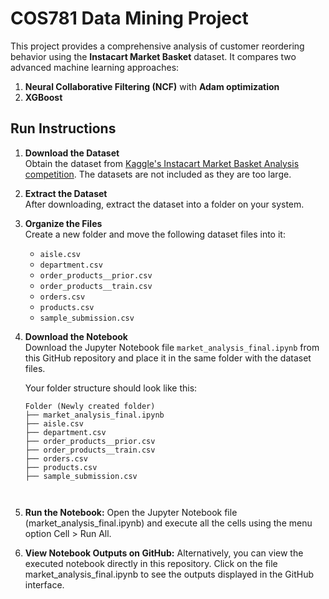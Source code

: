 # COS781 Data Mining Project

This project provides a comprehensive analysis of customer reordering behavior using the **Instacart Market Basket** dataset. It compares two advanced machine learning approaches:  
1. **Neural Collaborative Filtering (NCF)** with **Adam optimization**  
2. **XGBoost**

## Run Instructions

1. **Download the Dataset**  
   Obtain the dataset from [Kaggle's Instacart Market Basket Analysis competition](https://www.kaggle.com/c/instacart-market-basket-analysis). The datasets are not included as they are too large.

2. **Extract the Dataset**  
   After downloading, extract the dataset into a folder on your system.

3. **Organize the Files**  
   Create a new folder and move the following dataset files into it:
   - `aisle.csv`
   - `department.csv`
   - `order_products__prior.csv`
   - `order_products__train.csv`
   - `orders.csv`
   - `products.csv`
   - `sample_submission.csv`

4. **Download the Notebook**  
   Download the Jupyter Notebook file `market_analysis_final.ipynb` from this GitHub repository and place it in the same folder with the dataset files.

   Your folder structure should look like this:

   ```text
   Folder (Newly created folder)
   ├── market_analysis_final.ipynb
   ├── aisle.csv
   ├── department.csv
   ├── order_products__prior.csv
   ├── order_products__train.csv
   ├── orders.csv
   ├── products.csv
   ├── sample_submission.csv

     
5. **Run the Notebook:**
   Open the Jupyter Notebook file (market_analysis_final.ipynb) and execute all the cells using the menu option Cell > Run All.

6. **View Notebook Outputs on GitHub:**
   Alternatively, you can view the executed notebook directly in this repository. Click on the file market_analysis_final.ipynb to see the outputs displayed in the GitHub interface.
